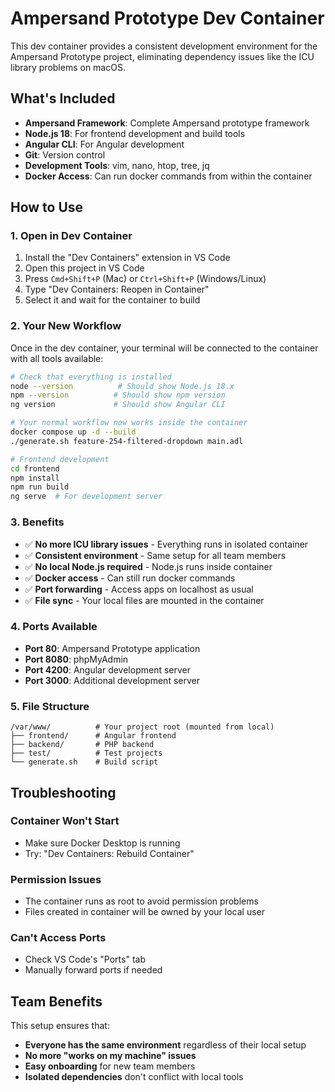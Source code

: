 # Ampersand Prototype Dev Container

This dev container provides a consistent development environment for the Ampersand Prototype project, eliminating dependency issues like the ICU library problems on macOS.

## What's Included

- **Ampersand Framework**: Complete Ampersand prototype framework
- **Node.js 18**: For frontend development and build tools
- **Angular CLI**: For Angular development
- **Git**: Version control
- **Development Tools**: vim, nano, htop, tree, jq
- **Docker Access**: Can run docker commands from within the container

## How to Use

### 1. **Open in Dev Container**
1. Install the "Dev Containers" extension in VS Code
2. Open this project in VS Code
3. Press `Cmd+Shift+P` (Mac) or `Ctrl+Shift+P` (Windows/Linux)
4. Type "Dev Containers: Reopen in Container"
5. Select it and wait for the container to build

### 2. **Your New Workflow**
Once in the dev container, your terminal will be connected to the container with all tools available:

```bash
# Check that everything is installed
node --version          # Should show Node.js 18.x
npm --version          # Should show npm version
ng version             # Should show Angular CLI

# Your normal workflow now works inside the container
docker compose up -d --build
./generate.sh feature-254-filtered-dropdown main.adl

# Frontend development
cd frontend
npm install
npm run build
ng serve  # For development server
```

### 3. **Benefits**
- ✅ **No more ICU library issues** - Everything runs in isolated container
- ✅ **Consistent environment** - Same setup for all team members
- ✅ **No local Node.js required** - Node.js runs inside container
- ✅ **Docker access** - Can still run docker commands
- ✅ **Port forwarding** - Access apps on localhost as usual
- ✅ **File sync** - Your local files are mounted in the container

### 4. **Ports Available**
- **Port 80**: Ampersand Prototype application
- **Port 8080**: phpMyAdmin
- **Port 4200**: Angular development server
- **Port 3000**: Additional development server

### 5. **File Structure**
```
/var/www/          # Your project root (mounted from local)
├── frontend/      # Angular frontend
├── backend/       # PHP backend  
├── test/          # Test projects
└── generate.sh    # Build script
```

## Troubleshooting

### Container Won't Start
- Make sure Docker Desktop is running
- Try: "Dev Containers: Rebuild Container"

### Permission Issues
- The container runs as root to avoid permission problems
- Files created in container will be owned by your local user

### Can't Access Ports
- Check VS Code's "Ports" tab
- Manually forward ports if needed

## Team Benefits

This setup ensures that:
- **Everyone has the same environment** regardless of their local setup
- **No more "works on my machine" issues**
- **Easy onboarding** for new team members
- **Isolated dependencies** don't conflict with local tools
